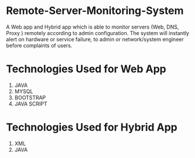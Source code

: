 # Remote-Server-Monitoring-System
A Web app and Hybrid app which is able to monitor servers (Web, DNS, Proxy ) remotely according to admin configuration. The system will instantly alert on hardware or service failure, to admin or network/system engineer before complaints of users.

# Technologies Used for Web App
1. JAVA
2. MYSQL
3. BOOTSTRAP
4. JAVA SCRIPT

# Technologies Used for Hybrid App
1. XML
2. JAVA
